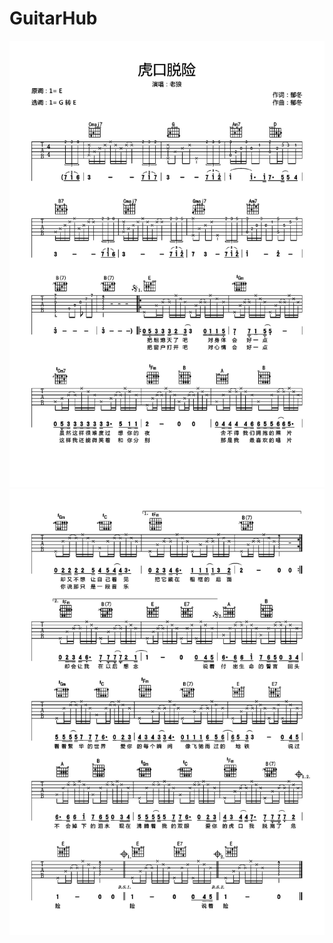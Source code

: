 # GuitarHub

![虎口脱险吉他谱_老狼_E调原版编配_0](./虎口脱险吉他谱_老狼_E调原版编配_0.jpg)
![虎口脱险吉他谱_老狼_E调原版编配_1](./虎口脱险吉他谱_老狼_E调原版编配_1.jpg)
